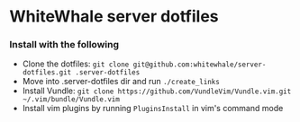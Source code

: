 # WhiteWhale server dotfiles

### Install with the following

* Clone the dotfiles: `git clone git@github.com:whitewhale/server-dotfiles.git .server-dotfiles`
* Move into .server-dotfiles dir and run `./create_links`
* Install Vundle: `git clone https://github.com/VundleVim/Vundle.vim.git ~/.vim/bundle/Vundle.vim`
* Install vim plugins by running `PluginsInstall` in vim's command mode
